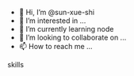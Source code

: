- 👋 Hi, I’m @sun-xue-shi
- 👀 I’m interested in ...
- 🌱 I’m currently learning node
- 💞️ I’m looking to collaborate on ...
- 📫 How to reach me ...

skills
 
<!---
sun-xue-shi/sun-xue-shi is a ✨ special ✨ repository because its `README.md` (this file) appears on your GitHub profile.
You can click the Preview link to take a look at your changes.
--->
